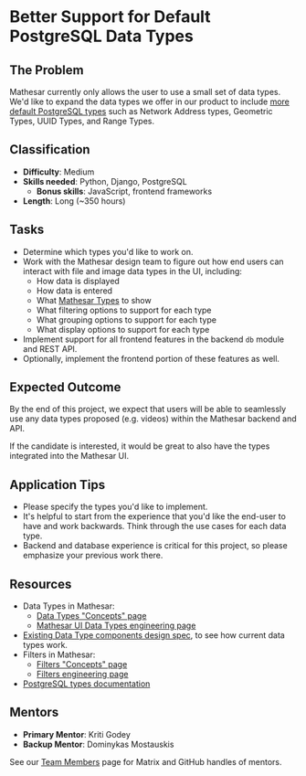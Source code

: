 # Better Support for Default PostgreSQL Data Types

## The Problem
Mathesar currently only allows the user to use a small set of data types. We'd like to expand the data types we offer in our product to include [more default PostgreSQL types](https://www.postgresql.org/docs/current/datatype.html) such as Network Address types, Geometric Types, UUID Types, and Range Types. 

## Classification
- **Difficulty**: Medium
- **Skills needed**: Python, Django, PostgreSQL
  - **Bonus skills**: JavaScript, frontend frameworks
- **Length**: Long (~350 hours)

## Tasks
- Determine which types you'd like to work on.
- Work with the Mathesar design team to figure out how end users can interact with file and image data types in the UI, including:
  - How data is displayed
  - How data is entered
  - What [Mathesar Types](/en/engineering/glossary/ui-types) to show
  - What filtering options to support for each type
  - What grouping options to support for each type
  - What display options to support for each type
- Implement support for all frontend features in the backend `db` module and REST API.
- Optionally, implement the frontend portion of these features as well.

## Expected Outcome
By the end of this project, we expect that users will be able to seamlessly use any data types proposed (e.g. videos) within the Mathesar backend and API.

If the candidate is interested, it would be great to also have the types integrated into the Mathesar UI.

## Application Tips
- Please specify the types you'd like to implement.
- It's helpful to start from the experience that you'd like the end-user to have and work backwards. Think through the use cases for each data type.
- Backend and database experience is critical for this project, so please emphasize your previous work there.

## Resources
- Data Types in Mathesar:
  - [Data Types "Concepts" page](/en/product/concepts/data-types)
  - [Mathesar UI Data Types engineering page](/en/engineering/glossary/ui-types)
- [Existing Data Type components design spec](/en/design/specs/global-data-type-components), to see how current data types work.
- Filters in Mathesar:
  - [Filters "Concepts" page](/en/product/concepts/filters)
  - [Filters engineering page](/en/engineering/glossary/filters)
- [PostgreSQL types documentation](https://www.postgresql.org/docs/current/datatype.html)


## Mentors
- **Primary Mentor**: Kriti Godey
- **Backup Mentor**: Dominykas Mostauskis 

See our [Team Members](/en/team/members) page for Matrix and GitHub handles of mentors.